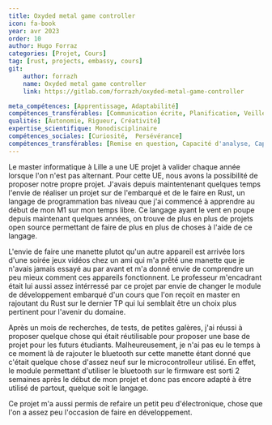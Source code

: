 ```yaml
---
title: Oxyded metal game controller
icon: fa-book 
year: avr 2023
order: 10
author: Hugo Forraz
categories: [Projet, Cours]
tag: [rust, projects, embassy, cours]
git: 
    author: forrazh
    name: Oxyded metal game controller
    link: https://gitlab.com/forrazh/oxyded-metal-game-controller

meta_compétences: [Apprentissage, Adaptabilité] 
compétences_transférables: [Communication écrite, Planification, Veille, Valorisation, Informatique]
qualités: [Autonomie, Rigueur, Créativité]
expertise_scientifique: Monodisciplinaire 
compétences_sociales: [Curiosité,  Persévérance]
compétences_transférables: [Remise en question, Capacité d'analyse, Capacité d'innovation, Formuler un problème, Élaborer des solutions, Esprit critique]
---
```


Le master informatique à Lille a une UE projet à valider chaque année lorsque l'on n'est pas alternant. Pour cette UE, nous avons la possibilité de proposer notre propre projet. 
J'avais depuis maintentenant quelques temps l'envie de réaliser un projet sur de l'embarqué et de le faire en Rust, un langage de programmation bas niveau que j'ai commencé à apprendre au début de mon M1 sur mon temps libre.
Ce langage ayant le vent en poupe depuis maintenant quelques années, on trouve de plus en plus de projets open source permettant de faire de plus en plus de choses à l'aide de ce langage. 

L'envie de faire une manette plutot qu'un autre appareil est arrivée lors d'une soirée jeux vidéos chez un ami qui m'a prêté une manette que je n'avais jamais essayé au par avant et m'a donné envie de comprendre un peu mieux comment ces appareils fonctionnent.
Le professeur m'encadrant était lui aussi assez intérressé par ce projet par envie de changer le module de développement embarqué d'un cours que l'on reçoit en master en rajoutant du Rust sur le dernier TP qui lui semblait être un choix plus pertinent pour l'avenir du domaine.

Après un mois de recherches, de tests, de petites galères, j'ai réussi à proposer quelque chose qui était réutilisable pour proposer une base de projet pour les futurs étudiants. Malheureusement, je n'ai pas eu le temps à ce moment là de rajouter le bluetooth sur cette manette étant donné que c'était quelque chose d'assez neuf sur le microcontrolleur utilisé. En effet, le module permettant d'utiliser le bluetooth sur le firmware est sorti 2 semaines après le début de mon projet et donc pas encore adapté à être utilisé de partout, quelque soit le langage. 

Ce projet m'a aussi permis de refaire un petit peu d'électronique, chose que l'on a assez peu l'occasion de faire en développement.


<!-- ### Description de l’activité

Contexte dans lequel vous avez exercé cette activité (entreprise, institution, association, secteur, taille, etc.) : Academique

Dans quel but avez-vous exercé cette activité ? : Valider un projet universitaire + Finir de se former au Rust + decouverte sur de l'embarqué

Décrivez de façon détaillée cette activité (il ne s’agit pas de décrire ce que vous auriez dû faire mais ce que vous avez fait réellement) : Realisation du programme d'une manette permettant de jouer à des jeux vidéos

Moyens (matériels, financiers, humains), outils, instruments, procédures, méthodes, techniques utilisés: 
- materiels : Raspberry Pi 4, Raspberry Pico, Rust, Git, Embassy, imprimante 3D (coque de la manette)
- humains : encadrement par un professeur
- techniques : retroingénierie de manettes, suivi des bonnes pratiques de developpement pour mon materiel

Pouvez-vous expliquer une situation-problème que vous avez eu à résoudre et la manière dont vous avez procédé ? Reussir à flasher correctement la board. Pour regler ces difficultés, il a fallu beaucoup travailler sur la chaine de compilation et sortir un Raspberry Pi servant d'intermediaire.

### Auto-évaluation

Qu’avez-vous particulièrement réussi ? Qu’avez-vous aimé ? : 
- La decouverte du milieu
- Un projet qui me faisait assez envie
- Donner envie à mon encadrant de passer ce projet dans un cours

Qu’est-ce qui vous a posé difficulté ? Que n’avez-vous pas aimé ? : 
- Trouver le temps de mettre en place le bluetooth qui était à ce moment là encore assez neuf pour cette carte.

Que changeriez-vous si vous deviez recommencer ? : Les discussions préliminaires qui sont arrivées trop tard et qui m'ont fait bacler la fin du projet à cause du début de mon stage -->